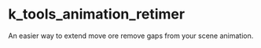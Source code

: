 # k_tools_animation_retimer
An easier way to extend move ore remove gaps from your scene animation.
